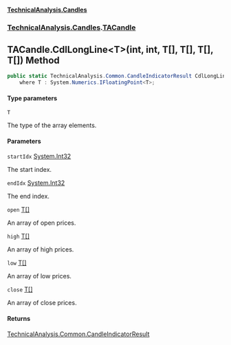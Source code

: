 #### [TechnicalAnalysis\.Candles](Atypical.TechnicalAnalysis.Candles.md 'Atypical\.TechnicalAnalysis\.Candles')
### [TechnicalAnalysis\.Candles](Atypical.TechnicalAnalysis.Candles.md#TechnicalAnalysis.Candles 'TechnicalAnalysis\.Candles').[TACandle](TACandle.md 'TechnicalAnalysis\.Candles\.TACandle')

## TACandle\.CdlLongLine\<T\>\(int, int, T\[\], T\[\], T\[\], T\[\]\) Method

```csharp
public static TechnicalAnalysis.Common.CandleIndicatorResult CdlLongLine<T>(int startIdx, int endIdx, T[] open, T[] high, T[] low, T[] close)
    where T : System.Numerics.IFloatingPoint<T>;
```
#### Type parameters

<a name='TechnicalAnalysis.Candles.TACandle.CdlLongLine_T_(int,int,T[],T[],T[],T[]).T'></a>

`T`

The type of the array elements\.
#### Parameters

<a name='TechnicalAnalysis.Candles.TACandle.CdlLongLine_T_(int,int,T[],T[],T[],T[]).startIdx'></a>

`startIdx` [System\.Int32](https://docs.microsoft.com/en-us/dotnet/api/System.Int32 'System\.Int32')

The start index\.

<a name='TechnicalAnalysis.Candles.TACandle.CdlLongLine_T_(int,int,T[],T[],T[],T[]).endIdx'></a>

`endIdx` [System\.Int32](https://docs.microsoft.com/en-us/dotnet/api/System.Int32 'System\.Int32')

The end index\.

<a name='TechnicalAnalysis.Candles.TACandle.CdlLongLine_T_(int,int,T[],T[],T[],T[]).open'></a>

`open` [T](TACandle.CdlLongLine_T_(int,int,T[],T[],T[],T[]).md#TechnicalAnalysis.Candles.TACandle.CdlLongLine_T_(int,int,T[],T[],T[],T[]).T 'TechnicalAnalysis\.Candles\.TACandle\.CdlLongLine\<T\>\(int, int, T\[\], T\[\], T\[\], T\[\]\)\.T')[\[\]](https://docs.microsoft.com/en-us/dotnet/api/System.Array 'System\.Array')

An array of open prices\.

<a name='TechnicalAnalysis.Candles.TACandle.CdlLongLine_T_(int,int,T[],T[],T[],T[]).high'></a>

`high` [T](TACandle.CdlLongLine_T_(int,int,T[],T[],T[],T[]).md#TechnicalAnalysis.Candles.TACandle.CdlLongLine_T_(int,int,T[],T[],T[],T[]).T 'TechnicalAnalysis\.Candles\.TACandle\.CdlLongLine\<T\>\(int, int, T\[\], T\[\], T\[\], T\[\]\)\.T')[\[\]](https://docs.microsoft.com/en-us/dotnet/api/System.Array 'System\.Array')

An array of high prices\.

<a name='TechnicalAnalysis.Candles.TACandle.CdlLongLine_T_(int,int,T[],T[],T[],T[]).low'></a>

`low` [T](TACandle.CdlLongLine_T_(int,int,T[],T[],T[],T[]).md#TechnicalAnalysis.Candles.TACandle.CdlLongLine_T_(int,int,T[],T[],T[],T[]).T 'TechnicalAnalysis\.Candles\.TACandle\.CdlLongLine\<T\>\(int, int, T\[\], T\[\], T\[\], T\[\]\)\.T')[\[\]](https://docs.microsoft.com/en-us/dotnet/api/System.Array 'System\.Array')

An array of low prices\.

<a name='TechnicalAnalysis.Candles.TACandle.CdlLongLine_T_(int,int,T[],T[],T[],T[]).close'></a>

`close` [T](TACandle.CdlLongLine_T_(int,int,T[],T[],T[],T[]).md#TechnicalAnalysis.Candles.TACandle.CdlLongLine_T_(int,int,T[],T[],T[],T[]).T 'TechnicalAnalysis\.Candles\.TACandle\.CdlLongLine\<T\>\(int, int, T\[\], T\[\], T\[\], T\[\]\)\.T')[\[\]](https://docs.microsoft.com/en-us/dotnet/api/System.Array 'System\.Array')

An array of close prices\.

#### Returns
[TechnicalAnalysis\.Common\.CandleIndicatorResult](https://docs.microsoft.com/en-us/dotnet/api/TechnicalAnalysis.Common.CandleIndicatorResult 'TechnicalAnalysis\.Common\.CandleIndicatorResult')
